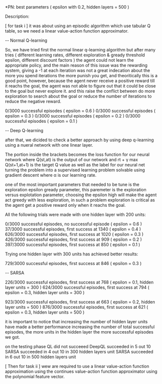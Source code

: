 
*PN: best parameters ( epsilon with 0.2, hidden layers = 500 )

Description:

[ for task i ]
it was about using an episodic algorithm which use tabular Q table, so we need a linear value-action function approximator.


-- Normal Q-learning


So, we have tried first the normal linear q-learning algorithm but after many tries ( different learning rates, different exploration & gready threshold epsilon, different discount factors ) the agent could not learn the appropriate policy, and the main reason of this issue was the rewarding system, giving a -1 at each iteration was not a great indecation about the more you spend iterations the more punish you get, and theoritically this is a good point, however, because the agent never receive a positive reward till it reachs the goal, the agent was not able to figure out that it could be close to the goal but never explore it.
and this raise the conflict between do more exploration to search about the goal or reduce the number of iterations to reduce the negative reward.

0/3000 successful episodes ( epsilon  = 0.6 )
0/3000 successful episodes ( epsilon  = 0.3 )
0/3000 successful episodes ( epsilon  = 0.2 )
0/3000 successful episodes ( epsilon  = 0.1 )


-- Deep Q-learning

after that, we dicided to check a better approach by using deep q-learning using a nueral network with one linear layer.

The portion inside the brackets becomes the loss function for our neural network where Q(st,at) is the output of our network and rt + γ max Q(st+1,at+1) is the target Q value as well as the label for our neural net turning the problem into a supervised learning problem solvable using gradient descent where α is our learning rate.


one of the most important parameters that needed to be tune is the exploration epsilon gready parameter, this paremeter is the exploration versus explotation parameter, choosing the epsilon high will make the agent act greedy with less exploration, in such a problem exploration is critical as the agent get a positive reward only when it reachs the goal.

All the following trials were made with one hidden layer with 200 units:

0/3000 successful episodes, no successful episode ( epsilon  = 0.6 )
37/3000 successful episodes, first success at 1340 ( epsilon  = 0.4 )
626/3000 successful episodes, first success at 1020 ( epsilon  = 0.3 )
426/3000 successful episodes, first success at 909 ( epsilon  = 0.2 )
397/3000 successful episodes, first success at 850 ( epsilon  = 0.1 )

Trying one hidden layer with 300 units has achieved better results:

729/3000 successful episodes, first success at 846 ( epsilon  = 0.3 )


-- SARSA

226/3000 successful episodes, first success at 768 ( epsilon  = 0.1, hidden layer units = 300 )
624/3000 successful episodes, first success at 794 ( epsilon  = 0.3, hidden layer units = 300 )

923/3000 successful episodes, first success at 663 ( epsilon  = 0.2, hidden layer units = 500 )
876/3000 successful episodes, first success at 621 ( epsilon  = 0.3, hidden layer units = 500 )


it is important to notice that increasing the number of hidden layer units have made a better performance increasing the number of total successful episodes, the more units in the hidden layer the more successful episodes we got.

on the testing phase
QL did not succeeed
DeepQL succeeded in 5 out 10
SARSA succeeded in 4 out 10 in 300 hidden layers unit
SARSA succeeded in 6 out 10 in 500 hidden layers unit



[ Then for task ii ]
wew are required to use a linear value-action function approximation using the continues value-action function approximator using the polynomial feature vector.

